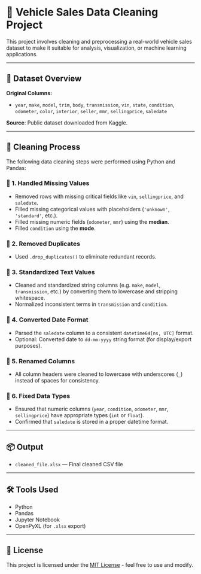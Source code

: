 # 🚗 Vehicle Sales Data Cleaning Project

This project involves cleaning and preprocessing a real-world vehicle sales dataset to make it suitable for analysis, visualization, or machine learning applications.

---

## 📁 Dataset Overview

**Original Columns:**

- `year`, `make`, `model`, `trim`, `body`, `transmission`, `vin`, `state`, `condition`, `odometer`, `color`, `interior`, `seller`, `mmr`, `sellingprice`, `saledate`

**Source**: Public dataset downloaded from Kaggle.

---

## 🧼 Cleaning Process

The following data cleaning steps were performed using Python and Pandas:

### 🔹 1. Handled Missing Values
- Removed rows with missing critical fields like `vin`, `sellingprice`, and `saledate`.
- Filled missing categorical values with placeholders (`'unknown'`, `'standard'`, etc.).
- Filled missing numeric fields (`odometer`, `mmr`) using the **median**.
- Filled `condition` using the **mode**.

### 🔹 2. Removed Duplicates
- Used `.drop_duplicates()` to eliminate redundant records.

### 🔹 3. Standardized Text Values
- Cleaned and standardized string columns (e.g. `make`, `model`, `transmission`, etc.) by converting them to lowercase and stripping whitespace.
- Normalized inconsistent terms in `transmission` and `condition`.

### 🔹 4. Converted Date Format
- Parsed the `saledate` column to a consistent `datetime64[ns, UTC]` format.
- Optional: Converted date to `dd-mm-yyyy` string format (for display/export purposes).

### 🔹 5. Renamed Columns
- All column headers were cleaned to lowercase with underscores (`_`) instead of spaces for consistency.

### 🔹 6. Fixed Data Types
- Ensured that numeric columns (`year`, `condition`, `odometer`, `mmr`, `sellingprice`) have appropriate types (`int` or `float`).
- Confirmed that `saledate` is stored in a proper datetime format.

---

## 📦 Output

- `cleaned_file.xlsx` — Final cleaned CSV file

---

## 🛠️ Tools Used

- Python
- Pandas
- Jupyter Notebook
- OpenPyXL (for `.xlsx` export)

---


## 📝 License

This project is licensed under the [MIT License](LICENSE) - feel free to use and modify.

